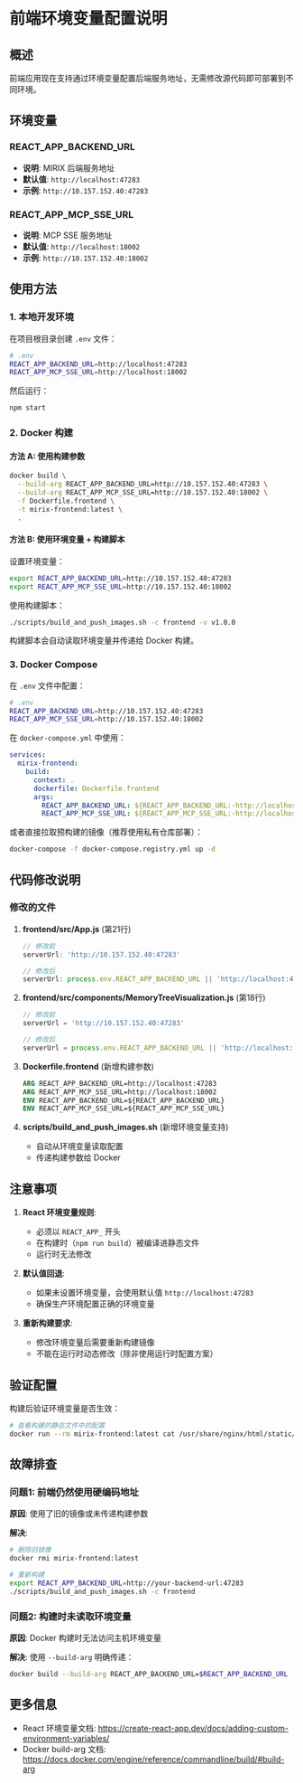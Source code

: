 # 前端环境变量配置说明

## 概述

前端应用现在支持通过环境变量配置后端服务地址，无需修改源代码即可部署到不同环境。

## 环境变量

### REACT_APP_BACKEND_URL
- **说明**: MIRIX 后端服务地址
- **默认值**: `http://localhost:47283`
- **示例**: `http://10.157.152.40:47283`

### REACT_APP_MCP_SSE_URL
- **说明**: MCP SSE 服务地址
- **默认值**: `http://localhost:18002`
- **示例**: `http://10.157.152.40:18002`

## 使用方法

### 1. 本地开发环境

在项目根目录创建 `.env` 文件：

```bash
# .env
REACT_APP_BACKEND_URL=http://localhost:47283
REACT_APP_MCP_SSE_URL=http://localhost:18002
```

然后运行：
```bash
npm start
```

### 2. Docker 构建

#### 方法 A: 使用构建参数

```bash
docker build \
  --build-arg REACT_APP_BACKEND_URL=http://10.157.152.40:47283 \
  --build-arg REACT_APP_MCP_SSE_URL=http://10.157.152.40:18002 \
  -f Dockerfile.frontend \
  -t mirix-frontend:latest \
  .
```

#### 方法 B: 使用环境变量 + 构建脚本

设置环境变量：
```bash
export REACT_APP_BACKEND_URL=http://10.157.152.40:47283
export REACT_APP_MCP_SSE_URL=http://10.157.152.40:18002
```

使用构建脚本：
```bash
./scripts/build_and_push_images.sh -c frontend -v v1.0.0
```

构建脚本会自动读取环境变量并传递给 Docker 构建。

### 3. Docker Compose

在 `.env` 文件中配置：

```bash
# .env
REACT_APP_BACKEND_URL=http://10.157.152.40:47283
REACT_APP_MCP_SSE_URL=http://10.157.152.40:18002
```

在 `docker-compose.yml` 中使用：

```yaml
services:
  mirix-frontend:
    build:
      context: .
      dockerfile: Dockerfile.frontend
      args:
        REACT_APP_BACKEND_URL: ${REACT_APP_BACKEND_URL:-http://localhost:47283}
        REACT_APP_MCP_SSE_URL: ${REACT_APP_MCP_SSE_URL:-http://localhost:18002}
```

或者直接拉取预构建的镜像（推荐使用私有仓库部署）：

```bash
docker-compose -f docker-compose.registry.yml up -d
```

## 代码修改说明

### 修改的文件

1. **frontend/src/App.js** (第21行)
   ```javascript
   // 修改前
   serverUrl: 'http://10.157.152.40:47283'
   
   // 修改后
   serverUrl: process.env.REACT_APP_BACKEND_URL || 'http://localhost:47283'
   ```

2. **frontend/src/components/MemoryTreeVisualization.js** (第18行)
   ```javascript
   // 修改前
   serverUrl = 'http://10.157.152.40:47283'
   
   // 修改后
   serverUrl = process.env.REACT_APP_BACKEND_URL || 'http://localhost:47283'
   ```

3. **Dockerfile.frontend** (新增构建参数)
   ```dockerfile
   ARG REACT_APP_BACKEND_URL=http://localhost:47283
   ARG REACT_APP_MCP_SSE_URL=http://localhost:18002
   ENV REACT_APP_BACKEND_URL=${REACT_APP_BACKEND_URL}
   ENV REACT_APP_MCP_SSE_URL=${REACT_APP_MCP_SSE_URL}
   ```

4. **scripts/build_and_push_images.sh** (新增环境变量支持)
   - 自动从环境变量读取配置
   - 传递构建参数给 Docker

## 注意事项

1. **React 环境变量规则**:
   - 必须以 `REACT_APP_` 开头
   - 在构建时（`npm run build`）被编译进静态文件
   - 运行时无法修改

2. **默认值回退**:
   - 如果未设置环境变量，会使用默认值 `http://localhost:47283`
   - 确保生产环境配置正确的环境变量

3. **重新构建要求**:
   - 修改环境变量后需要重新构建镜像
   - 不能在运行时动态修改（除非使用运行时配置方案）

## 验证配置

构建后验证环境变量是否生效：

```bash
# 查看构建的静态文件中的配置
docker run --rm mirix-frontend:latest cat /usr/share/nginx/html/static/js/main.*.js | grep -o "http://[^\"]*:47283"
```

## 故障排查

### 问题1: 前端仍然使用硬编码地址

**原因**: 使用了旧的镜像或未传递构建参数

**解决**:
```bash
# 删除旧镜像
docker rmi mirix-frontend:latest

# 重新构建
export REACT_APP_BACKEND_URL=http://your-backend-url:47283
./scripts/build_and_push_images.sh -c frontend
```

### 问题2: 构建时未读取环境变量

**原因**: Docker 构建时无法访问主机环境变量

**解决**: 使用 `--build-arg` 明确传递：
```bash
docker build --build-arg REACT_APP_BACKEND_URL=$REACT_APP_BACKEND_URL ...
```

## 更多信息

- React 环境变量文档: https://create-react-app.dev/docs/adding-custom-environment-variables/
- Docker build-arg 文档: https://docs.docker.com/engine/reference/commandline/build/#build-arg


